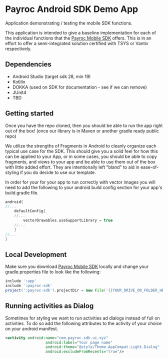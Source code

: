# Payroc Android SDK Demo App
Application demonstrating / testing the mobile SDK functions. 

This application is intended to give a baseline implementation for each of the individual functions that the [Payroc Mobile SDK](https://github.com/payroc/android_pos_sdk) offers. This is in an effort to offer a semi-integrated solution certified with TSYS or Vantiv respectively. 

## Dependencies
- Android Studio (target sdk 28, min 19)
- Kotliln
- DOKKA (used on SDK for documentation - see if we can remove)
- JUnit4
- TBD

## Getting started
Once you have the repo cloned, then you should be able to run the app right out of the box! (once our library is in Maven or another gradle ready public repo) 

We utilize the strengths of Fragments in Android to cleanly organize each typical use case for the SDK. This should give you a solid feel for how this can be applied to your App, or in some cases, 
you should be able to copy fragments, and views to your app and be able to use them out of the box with little added effort. They are intentionally left "bland" to aid in ease-of-styling if you do decide to use our template.

In order for your for your app to run correctly with vector images you will need to add the following to your android build config section for your app's build.gradle file. 
```groovy
android{
//...
    defaultConfig{
    //...
        vectorDrawables.useSupportLibrary = true
    //...
    }
//...
}
```

## Local Development
Make sure you download [Payroc Mobile SDK](https://github.com/payroc/android_pos_sdk) locally and change your gradle.properties file to look like the following:
```groovy
include ':app'
include ':payroc-sdk'
project(':payroc-sdk').projectDir = new File('{{YOUR_DRIVE_OR_FOLDER_HERE}}/GitHub/android_pos_sdk/payroc-sdk')
```

## Running activities as Dialog 
Sometimes for styling we want to run activities ad dialogs instead of full on activities. To do so add the following attributes to the activity of your choice on your android manifest. 
```xml
<activity android:name="com.payroc.sdk.ui.xyz"
                  android:label="Your page name"
                  android:theme="@style/Theme.AppCompat.Light.Dialog"
                  android:excludeFromRecents="true"/>
```

